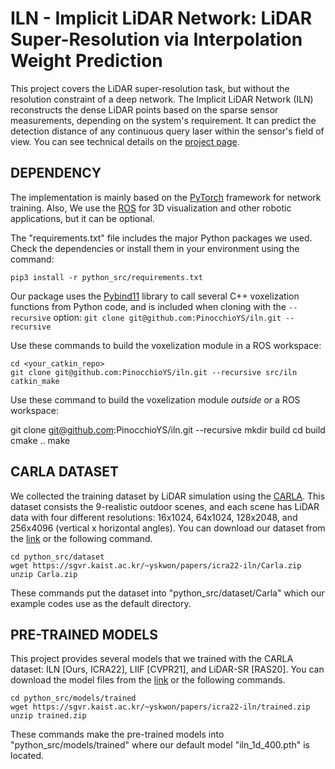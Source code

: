 ILN - Implicit LiDAR Network: LiDAR Super-Resolution via Interpolation Weight Prediction
======

This project covers the LiDAR super-resolution task, but without the resolution constraint of a deep network.
The Implicit LiDAR Network (ILN) reconstructs the dense LiDAR points based on the sparse sensor measurements, 
depending on the system's requirement.
It can predict the detection distance of any continuous query laser within the sensor's field of view. 
You can see technical details on the [project page](http://sgvr.kaist.ac.kr/publication/iln).

DEPENDENCY
----------
The implementation is mainly based on the [PyTorch](https://pytorch.org/) framework for network training.
Also, We use the [ROS](https://www.ros.org/) for 3D visualization and other robotic applications, but it can be optional.

The "requirements.txt" file includes the major Python packages we used.
Check the dependencies or install them in your environment using the command:  

    pip3 install -r python_src/requirements.txt

Our package uses the [Pybind11](https://github.com/pybind/pybind11) library to call several C++ voxelization functions from Python code, and is included when cloning with the `--recursive` option: `git clone git@github.com:PinocchioYS/iln.git --recursive`

Use these commands to build the voxelization module in a ROS workspace:

    cd <your_catkin_repo>
    git clone git@github.com:PinocchioYS/iln.git --recursive src/iln
    catkin_make 

Use these command to build the voxelization module *outside* or a ROS workspace:

   git clone git@github.com:PinocchioYS/iln.git --recursive
   mkdir build
   cd build
   cmake ..
   make

CARLA DATASET
-------------
We collected the training dataset by LiDAR simulation using the [CARLA](https://carla.org/).
This dataset consists the 9-realistic outdoor scenes, and each scene has LiDAR data with four different resolutions: 16x1024, 64x1024, 128x2048, and 256x4096 (vertical x horizontal angles).
You can download our dataset from the [link](https://sgvr.kaist.ac.kr/~yskwon/papers/icra22-iln/carla.zip) or the following command.

    cd python_src/dataset
    wget https://sgvr.kaist.ac.kr/~yskwon/papers/icra22-iln/Carla.zip
    unzip Carla.zip

These commands put the dataset into "python_src/dataset/Carla" which our example codes use as the default directory.


PRE-TRAINED MODELS
------------------
This project provides several models that we trained with the CARLA dataset: ILN [Ours, ICRA22], LIIF [CVPR21], and LiDAR-SR [RAS20].
You can download the model files from the [link](https://sgvr.kaist.ac.kr/~yskwon/papers/icra22-iln/trained.zip) or the following commands.

    cd python_src/models/trained
    wget https://sgvr.kaist.ac.kr/~yskwon/papers/icra22-iln/trained.zip
    unzip trained.zip

These commands make the pre-trained models into "python_src/models/trained" where our default model "iln_1d_400.pth" is located.
